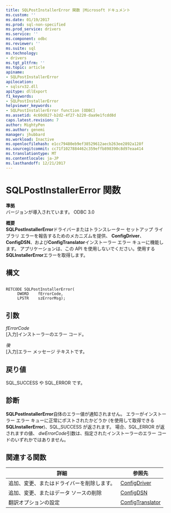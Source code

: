 ```yaml
---
title: SQLPostInstallerError 関数 |Microsoft ドキュメント
ms.custom: ''
ms.date: 01/19/2017
ms.prod: sql-non-specified
ms.prod_service: drivers
ms.service: ''
ms.component: odbc
ms.reviewer: ''
ms.suite: sql
ms.technology:
- drivers
ms.tgt_pltfrm: ''
ms.topic: article
apiname:
- SQLPostInstallerError
apilocation:
- sqlsrv32.dll
apitype: dllExport
f1_keywords:
- SQLPostInstallerError
helpviewer_keywords:
- SQLPostInstallerError function [ODBC]
ms.assetid: 4c60d827-b2d2-4f27-b220-daa9e1fcdd8d
caps.latest.revision: 7
author: MightyPen
ms.author: genemi
manager: jhubbard
ms.workload: Inactive
ms.openlocfilehash: e1cc79480eb9ef38529612aecb263ee2892a128f
ms.sourcegitcommit: cc71f1027884462c359effb898390c8d97eaa414
ms.translationtype: MT
ms.contentlocale: ja-JP
ms.lasthandoff: 12/21/2017
---
```

# <a name="sqlpostinstallererror-function"></a>SQLPostInstallerError 関数
**準拠**  
 バージョンが導入されています。 ODBC 3.0  
  
 **概要**  
 **SQLPostInstallerError**ドライバーまたはトランスレーター セットアップ ライブラリ エラーを報告するためのメカニズムを提供、 **ConfigDriver**、 **ConfigDSN**、および**ConfigTranslator**インストーラー エラー キューに機能します。 アプリケーションは、この API を使用しないでください。使用する**SQLInstallerError**エラーを取得します。  
  
## <a name="syntax"></a>構文  
  
```  
  
RETCODE SQLPostInstallerError(  
     DWORD    fErrorCode,  
     LPSTR    szErrorMsg);  
```  
  
## <a name="arguments"></a>引数  
 *fErrorCode*  
 [入力]インストーラーのエラー コード。  
  
 *後*  
 [入力]エラー メッセージ テキストです。  
  
## <a name="returns"></a>戻り値  
 SQL_SUCCESS や SQL_ERROR です。  
  
## <a name="diagnostics"></a>診断  
 **SQLPostInstallerError**自体のエラー値が通知されません。 エラーがインストーラー エラー キューに正常にポストされたかどうか (を使用して取得できる**SQLInstallerError**)、SQL_SUCCESS が返されます。 場合、SQL_ERROR が返されますの値、 *dwErrorCode*引数は、指定されたインストーラーのエラー コードのいずれかではありません。  
  
## <a name="related-functions"></a>関連する関数  
  
|詳細|参照先|  
|---------------------------|---------|  
|追加、変更、またはドライバーを削除します。|[ConfigDriver](../../../odbc/reference/syntax/configdriver-function.md)|  
|追加、変更、またはデータ ソースの削除|[ConfigDSN](../../../odbc/reference/syntax/configdsn-function.md)|  
|翻訳オプションの設定|[ConfigTranslator](../../../odbc/reference/syntax/configtranslator-function.md)|
